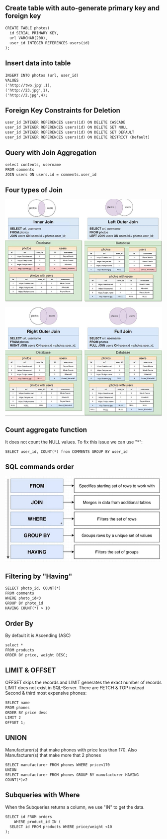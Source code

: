 ## Create table with auto-generate primary key and foreign key
    CREATE TABLE photos(
      id SERIAL PRIMARY KEY,
      url VARCHAR(200),
      user_id INTEGER REFERENCES users(id)
    );
    
## Insert data into table
    INSERT INTO photos (url, user_id)
    VALUES
    ('http://two.jpg',1),
    ('http://23.jpg',1),
    ('http://2.jpg',4);
    
## Foreign Key Constraints for Deletion
    user_id INTEGER REFERENCES users(id) ON DELETE CASCADE
    user_id INTEGER REFERENCES users(id) ON DELETE SET NULL
    user_id INTEGER REFERENCES users(id) ON DELETE SET DEFAULT
    user_id INTEGER REFERENCES users(id) ON DELETE RESTRICT (Default)
    
## Query with Join Aggregation   
    select contents, username
    FROM comments
    JOIN users ON users.id = comments.user_id

## Four types of Join  
![Jion1 Preview Shot](./Join1.JPG)

![Jion2 Preview Shot](./Join2.JPG)

## Count aggregate function
It does not count the NULL values. To fix this issue we can use "*":

    SELECT user_id, COUNT(*) from COMMENTS GROUP BY user_id

## SQL commands order 
![SQL Order Preview Shot](./SQLOrder.jpg)

## Filtering by "Having" 
    SELECT photo_id, COUNT(*)
    FROM comments
    WHERE photo_id<3
    GROUP BY photo_id
    HAVING COUNT(*) > 10
    
## Order By
By default it is Ascending (ASC)

    select *
    FROM products
    ORDER BY price, weight DESC;

## LIMIT & OFFSET
OFFSET skips the records and LIMIT generates the exact number of records  
LIMIT does not exist in SQL-Server. There are FETCH & TOP instead  
Second & third most expensive phones:

    SELECT name 
    FROM phones
    ORDER BY price desc
    LIMIT 2
    OFFSET 1;

## UNION
Manufacturer(s) that make phones with price less than 170. Also Manufacturer(s) that make more that 2 phones

    SELECT manufacturer FROM phones WHERE price<170
    UNION
    SELECT manufacturer FROM phones GROUP BY manufacturer HAVING COUNT(*)>2
    
 ## Subqueries  with Where
When the Subqueries  returns a column, we use "IN" to get the data.

    SELECT id FROM orders
        WHERE product_id IN (
      SELECT id FROM products WHERE price/weight <10
    );
